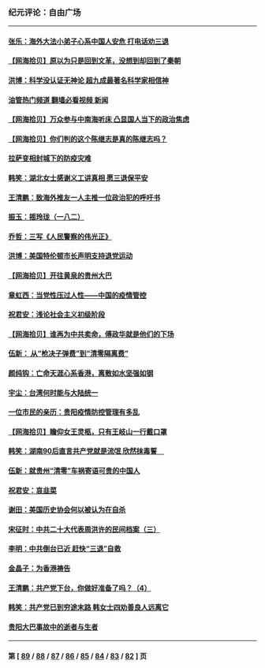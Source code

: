 ### 纪元评论：自由广场
---
#### [张乐：海外大法小弟子心系中国人安危 打电话劝三退](../../pages/nsc993/n13835091.md?09300330) 
#### [【网海拾贝】原以为只是回到文革，没想到却回到了秦朝](../../pages/nsc993/n13835064.md?09300330) 
#### [洪博：科学没认证无神论 超九成最著名科学家相信神](../../pages/nsc993/n13834361.md?09300330) 
#### [油管热门频道 翻墙必看视频 新闻](ok?09300330)
#### [【网海拾贝】万众参与中南海听床 凸显国人当下的政治焦虑](../../pages/nsc993/n13834381.md?09300330) 
#### [【网海拾贝】你们判的这个陈继志是真的陈继志吗？](../../pages/nsc993/n13833607.md?09300330) 
#### [拉萨变相封城下的防疫灾难](../../pages/nsc993/n13833337.md?09300330) 
#### [韩笑：湖北女士感谢义工讲真相 愿三退保平安](../../pages/nsc993/n13832835.md?09300330) 
#### [王清鹏：致海外推友一人主推一位政治犯的呼吁书](../../pages/nsc993/n13832875.md?09300330) 
#### [振玉：摇玲珑（一八二）](../../pages/nsc993/n13832831.md?09300330) 
#### [乔哲：三写《人民警察的伟光正》](../../pages/nsc993/n13832814.md?09300330) 
#### [洪博：美国特伦顿市长声明支持退党运动](../../pages/nsc993/n13832756.md?09300330) 
#### [【网海拾贝】开往黄泉的贵州大巴](../../pages/nsc993/n13832773.md?09300330) 
#### [章虹西：当党性压过人性——中国的疫情管控](../../pages/nsc993/n13832646.md?09300330) 
#### [祝君安：浅论社会主义初级阶段](../../pages/nsc993/n13832635.md?09300330) 
#### [【网海拾贝】谁再为中共卖命，傅政华就是他们的下场](../../pages/nsc993/n13832159.md?09300330) 
#### [伍新： 从“枪决子弹费”到“清零隔离费”](../../pages/nsc993/n13832340.md?09300330) 
#### [颜纯钩：亡命天涯心系香港，离散如水坚强如钢](../../pages/nsc993/n13831835.md?09300330) 
#### [宇尘：台湾何时能与大陆统一](../../pages/nsc993/n13831781.md?09300330) 
#### [一位市民的亲历：贵阳疫情防控管理有多乱](../../pages/nsc993/n13831721.md?09300330) 
#### [【网海拾贝】瞻仰女王灵柩，只有王岐山一行戴口罩](../../pages/nsc993/n13831089.md?09300330) 
#### [韩笑：湖南90后直言共产党就是流氓 欣然抹毒誓　](../../pages/nsc993/n13831066.md?09300330) 
#### [伍新：就贵州“清零”车祸寄语可贵的中国人](../../pages/nsc993/n13831052.md?09300330) 
#### [祝君安：哀韭菜](../../pages/nsc993/n13831046.md?09300330) 
#### [谢田：美国历史协会何以被认为在自杀](../../pages/nsc993/n13830975.md?09300330) 
#### [宋征时：中共二十大代表周洪许的民间档案（三）](../../pages/nsc993/n13830725.md?09300330) 
#### [李明：中共倒台已近 赶快“三退”自救](../../pages/nsc993/n13830258.md?09300330) 
#### [金晶子：为香港祷告](../../pages/nsc993/n13830233.md?09300330) 
#### [王清鹏：共产党下台，你做好准备了吗？（4）](../../pages/nsc993/n13830155.md?09300330) 
#### [韩笑：共产党已到穷途末路 韩女士四劝善良人远离它](../../pages/nsc993/n13829505.md?09300330) 
#### [贵阳大巴事故中的逝者与生者](../../pages/nsc993/n13829479.md?09300330) 

---
#### 第 [ [89](./89.md?09300330) / [88](./88.md?09300330) / [87](./87.md?09300330) / [86](./86.md?09300330) / [85](./85.md?09300330) / [84](./84.md?09300330) / [83](./83.md?09300330) / [82](./82.md?09300330) ] 页
